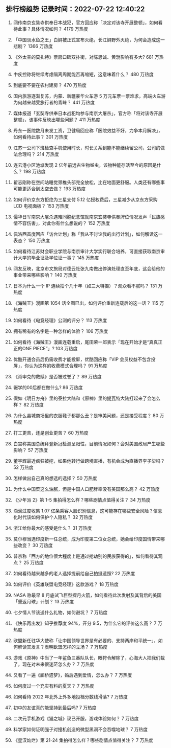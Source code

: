 
## 排行榜趋势 记录时间：2022-07-22 12:40:22
  
  1. 网传南京玄奘寺供奉日本战犯，官方回应称「决定对该寺开展整顿」，如何看待此事？具体情况如何？ 4179 万热度
    
  2. 「中国淡水鱼之王」白鲟被正式宣布灭绝，长江鲟野外灭绝，为何会造成这一悲剧？ 1366 万热度
    
  3. 《外太空的莫扎特》票房口碑双扑街，对陈思诚、黄渤影响有多大? 681 万热度
    
  4. 中疾控称将继续考虑隔离周期能否再缩短，这意味着什么？ 480 万热度
    
  5. 到底要不要在农村建房？ 470 万热度
    
  6. 国内旅游逐渐复苏，内蒙、新疆豪华火车游 5 万元车票一票难求，高端火车游为何越来越受旅行者的青睐？ 441 万热度
    
  7. 媒体报道「玄奘寺供奉日本战犯均参与南京大屠杀」，官方称「将对该寺开展整顿」，该事件反映出哪些问题？ 411 万热度
    
  8. 丹东一医院数月未发工资，卫健局回应称「医院效益不好，力争本月解决」，如何看待此事？ 301 万热度
    
  9. 江苏一公司下班检查手机使用时长，时长关系到能不能继续留公司，公司的做法合理吗？ 214 万热度
    
  10. 连云港小区池塘发现 2 亿年前远古生物鲎虫，该物种能存活至今的原因是什么？ 198 万热度
    
  11. 翟志刚称在空间站睡觉颈椎头部完全放松，比在地面更舒服。人类还有哪些事可能更适合到太空去做？ 193 万热度
    
  12. 如何评价京东方拒绝为三星支付 5.12 亿授权费后，三星减少从京东方采购 LCD 电视面板？ 153 万热度
    
  13. 侵华日军南京大屠杀遇难同胞纪念馆就南京玄奘寺供奉牌位情况发声「民族感情不容伤害」，对此你有什么想说的？ 152 万热度
    
  14. 佩洛西首度回应「访台计划」称「我从不讨论我的出行计划」，如何解读这一表态？ 150 万热度
    
  15. 如何看待江苏财会职业学院与南京审计大学实行联合培养，可直接获取南京审计大学的毕业证及学位证一事？ 145 万热度
    
  16. 网友反映，北京市文旅局对德云社张九南做出停演处理直至年底，这会给他的事业带来哪些影响？ 140 万热度
    
  17. 日本为什么一个 IP 连续拍个几十年（如三大特摄）？观众看不腻吗？ 131 万热度
    
  18. 《海贼王》漫画第 1054 话全图已出，如何评价重新连载后的这一话？ 115 万热度
    
  19. 如何看待《电竞经理》公测的评分？ 113 万热度
    
  20. 拥有稀有的名字是一种怎样的体验？ 106 万热度
    
  21. 如何看待《海贼王》漫画连载重启，尾田荣一郎表示「现在开始才是“真真正正的ONE PIECE”」? 103 万热度
    
  22. 优酷开通会员后仍需收费才能投屏，优酷回应称「VIP 会员权益不包含投屏」，你认为这样的收费模式合理吗？ 91 万热度
    
  23. 《肖申克的救赎》是否被过誉了？ 89 万热度
    
  24. 辍学的00后都在做什么? 86 万热度
    
  25. 假如《明日方舟》里的泰拉大陆和《原神》里的提瓦特大陆打起来了会怎么样？ 82 万热度
    
  26. 为什么县城商场里的衣服鞋子都那么丑？是审美问题，还是接受程度？ 80 万热度
    
  27. 打工更苦，还是创业更苦？ 60 万热度
    
  28. 白宫称美国总统拜登新冠检测呈阳性，目前情况如何？会对美国政局产生哪些影响？ 57 万热度
    
  29. 董宇辉最近疯狂被挖，如果他转行做跨境直播，有机会成为直播界李子柒吗？ 52 万热度
    
  30. 怎样做出自己真的想选的选择？ 50 万热度
    
  31. 为什么中国菜这么油腻，但是中国人口肥胖率没有美国那么高？ 42 万热度
    
  32. 《少年派 2》第 1-5 集拍得怎么样？哪些剧情点值得关注？ 34 万热度
    
  33. 滴滴过度收集 1.07 亿条乘客人脸识别信息，这可能存在哪些安全风险？信息化时代该如何保护个人隐私？ 32 万热度
    
  34. 浙江给你最大的感受是什么？ 31 万热度
    
  35. 莫尔穆当选印度新一任总统，成为印度第二位女总统，她会给印度国情带来哪些改变？ 30 万热度
    
  36. 普京称「西方的地位很大程度上是通过抢劫别的民族获得的」，如何看待其观点？ 25 万热度
    
  37. 如何看待越来越多的老人选择提前给自己拍摄遗照? 22 万热度
    
  38. 如何评价《英雄联盟电竞经理》这款游戏？ 18 万热度
    
  39. NASA 称最早 8 月底试飞巨型探月火箭，如何看待此次发射及其背后的美国「重返月球」计划？ 13 万热度
    
  40. 七夕情人节该送什么礼物，如何避坑？ 7 万热度
    
  41. 《快乐再出发》知乎推荐度 94%，开分 9.5，为什么它的评价这么高？ 7 万热度
    
  42. 欧盟新任驻华大使称「让中国领导世界是有必要的、支持两岸和平统一」，如何解读其发言？表明欧盟怎样的立场？ 7 万热度
    
  43. 游戏《原神》中当了一年鲨鱼三番队队长，眼狩令解除了，心海大人把我们裁了，现在对未来很迷茫怎么办？ 7 万热度
    
  44. 又看了一遍《廊桥遗梦》，婚后遇到爱情，怎么办？ 7 万热度
    
  45. 如何度过一个充实有料的夏天？ 7 万热度
    
  46. 如何看待 2022 年北外上外多地投档分数线滑落? 7 万热度
    
  47. 初中的友谊真的能坚持到最后吗? 7 万热度
    
  48. 二次元手机游戏《猫之城》现已开服，游戏体验如何？ 7 万热度
    
  49. 科学家如何证明强子对撞机创造的微型黑洞不会吞噬地球？ 7 万热度
    
  50. 《星汉灿烂》第 21-24 集拍得怎么样？哪些剧情点值得关注？ 7 万热度
    